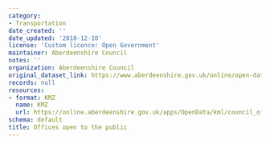 ```yaml
---
category:
- Transportation
date_created: ''
date_updated: '2018-12-10'
license: 'Custom licence: Open Government'
maintainer: Aberdeenshire Council
notes: ''
organization: Aberdeenshire Council
original_dataset_link: https://www.aberdeenshire.gov.uk/online/open-data/
records: null
resources:
- format: KMZ
  name: KMZ
  url: https://online.aberdeenshire.gov.uk/apps/OpenData/kml/council_offices.kmz
schema: default
title: Offices open to the public
---
```

